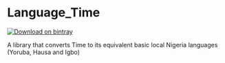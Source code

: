 # Language_Time
[ ![Download on bintray](https://api.bintray.com/packages/adetuyitolu/maven/crev-NgTime/images/download.svg) ](https://bintray.com/adetuyitolu/maven/crev-NgTime/_latestVersion)

A library that converts Time to its equivalent basic local Nigeria languages (Yoruba, Hausa and Igbo)
